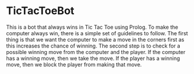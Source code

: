 # TicTacToeBot
This is a bot that always wins in Tic Tac Toe using Prolog. To make the computer always win, there is a simple set of guidelines to follow. The first thing is that we want the computer to make a move in the corners first as this increases the chance of winning. The second step is to check for a possible winning move from the computer and the player. If the computer has a winning move, then we take the move. If the player has a winning move, then we block the player from making that move.
